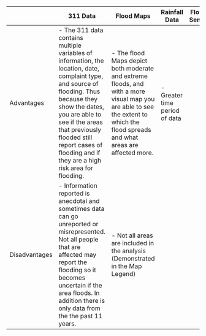 |   |  311 Data |Flood Maps   | Rainfall Data  | Flood Sense  |
|---|---|---|---|---|
| Advantages  | - The 311 data contains multiple variables of information, the location, date, complaint type, and source of flooding. Thus because they show the dates, you are able to see if the areas that previously flooded still report cases of flooding and if they are a high risk area for flooding.  | - The flood Maps depict both moderate and extreme floods, and with a more visual map you are able to see the extent to which the flood spreads and what areas are affected more. | - Greater time period of data |   |
| Disadvantages  | - Information reported is anecdotal and sometimes data can go unreported or misrepresented. Not all people that are affected may report the flooding so it becomes uncertain if the area floods. In addition there is only data from the the past 11 years.| - Not all areas are included in the analysis (Demonstrated in the Map Legend)  |   |   |
